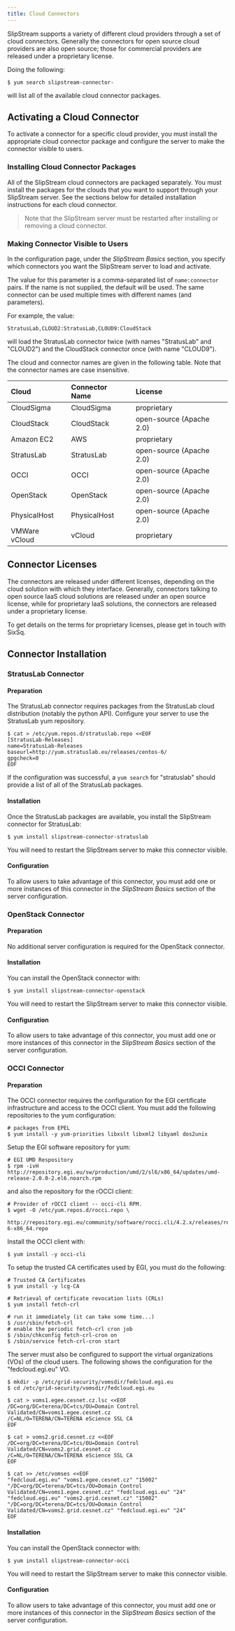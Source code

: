 ```yaml
---
title: Cloud Connectors
---
```


SlipStream supports a variety of different cloud providers through a
set of cloud connectors.  Generally the connectors for open source
cloud providers are also open source; those for commercial providers
are released under a proprietary license.

Doing the following:

    $ yum search slipstream-connector-

will list all of the available cloud connector packages.

## Activating a Cloud Connector

To activate a connector for a specific cloud provider, you must
install the appropriate cloud connector package and configure the
server to make the connector visible to users.

### Installing Cloud Connector Packages

All of the SlipStream cloud connectors are packaged separately.  You
must install the packages for the clouds that you want to support
through your SlipStream server.  See the sections below for detailed
installation instructions for each cloud connector.

> Note that the SlipStream server must be restarted after installing
> or removing a cloud connector.

### Making Connector Visible to Users

In the configuration page, under the *SlipStream Basics* section, you
specify which connectors you want the SlipStream server to load and
activate.

The value for this parameter is a comma-separated list of
`name:connector` pairs.  If the name is not supplied, the default will
be used.  The same connector can be used multiple times with different
names (and parameters).

For example, the value:

    StratusLab,CLOUD2:StratusLab,CLOUD9:CloudStack

will load the StratusLab connector twice (with names "StratusLab" and
"CLOUD2") and the CloudStack connector once (with name "CLOUD9").
    
The cloud and connector names are given in the following table.  Note
that the connector names are case insensitive. 

| Cloud        | Connector Name | License                 |
|:-------------|:---------------|:------------------------|
|CloudSigma    | CloudSigma     | proprietary             |
|CloudStack    | CloudStack     | open-source (Apache 2.0)|
|Amazon EC2    | AWS            | proprietary             |
|StratusLab    | StratusLab     | open-source (Apache 2.0)|
|OCCI          | OCCI           | open-source (Apache 2.0)|
|OpenStack     | OpenStack      | open-source (Apache 2.0)|
|PhysicalHost  | PhysicalHost   | open-source (Apache 2.0)|
|VMWare vCloud | vCloud         | proprietary             |

## Connector Licenses

The connectors are released under different licenses, depending on the
cloud solution with which they interface. Generally, connectors
talking to open source IaaS cloud solutions are released under an open
source license, while for proprietary IaaS solutions, the connectors
are released under a proprietary license.

To get details on the terms for proprietary licenses, please get in
touch with SixSq.

## Connector Installation

### StratusLab Connector

#### Preparation 

The StratusLab connector requires packages from the StratusLab cloud
distribution (notably the python API).  Configure your server to use
the StratusLab yum repository.

    $ cat > /etc/yum.repos.d/stratuslab.repo <<EOF
    [StratusLab-Releases]
    name=StratusLab-Releases
    baseurl=http://yum.stratuslab.eu/releases/centos-6/
    gpgcheck=0
    EOF
    
If the configuration was successful, a `yum search` for "stratuslab"
should provide a list of all of the StratusLab packages. 

#### Installation

Once the StratusLab packages are available, you install the SlipStream
connector for StratusLab:

    $ yum install slipstream-connector-stratuslab

You will need to restart the SlipStream server to make this connector
visible. 

#### Configuration

To allow users to take advantage of this connector, you must add one
or more instances of this connector in the *SlipStream Basics* section
of the server configuration.

### OpenStack Connector

#### Preparation

No additional server configuration is required for the OpenStack
connector.

#### Installation

You can install the OpenStack connector with:

    $ yum install slipstream-connector-openstack

You will need to restart the SlipStream server to make this connector
visible. 

#### Configuration

To allow users to take advantage of this connector, you must add one
or more instances of this connector in the *SlipStream Basics* section
of the server configuration.

### OCCI Connector

#### Preparation

The OCCI connector requires the configuration for the EGI certificate
infrastructure and access to the OCCI client.  You must add the
following repositories to the yum configuration:

    # packages from EPEL
    $ yum install -y yum-priorities libxslt libxml2 libyaml dos2unix

Setup the EGI software repository for yum:

    # EGI UMD Respository
    $ rpm -ivH http://repository.egi.eu/sw/production/umd/2/sl6/x86_64/updates/umd-release-2.0.0-2.el6.noarch.rpm

and also the repository for the rOCCI client:

    # Provider of rOCCI client -- occi-cli RPM.
    $ wget -O /etc/yum.repos.d/rocci.repo \
         http://repository.egi.eu/community/software/rocci.cli/4.2.x/releases/repofiles/sl-6-x86_64.repo

Install the OCCI client with:

    $ yum install -y occi-cli

To setup the trusted CA certificates used by EGI, you must do the
following: 

    # Trusted CA Certificates
    $ yum install -y lcg-CA 

    # Retrieval of certificate revocation lists (CRLs)
    $ yum install fetch-crl

    # run it immediately (it can take some time...)
    $ /usr/sbin/fetch-crl
    # enable the periodic fetch-crl cron job
    $ /sbin/chkconfig fetch-crl-cron on
    $ /sbin/service fetch-crl-cron start

The server must also be configured to support the virtual
organizations (VOs) of the cloud users.  The following shows the
configuration for the "fedcloud.egi.eu" VO. 

    $ mkdir -p /etc/grid-security/vomsdir/fedcloud.egi.eu
    $ cd /etc/grid-security/vomsdir/fedcloud.egi.eu

    $ cat > voms1.egee.cesnet.cz.lsc <<EOF
    /DC=org/DC=terena/DC=tcs/OU=Domain Control
    Validated/CN=voms1.egee.cesnet.cz
    /C=NL/O=TERENA/CN=TERENA eScience SSL CA
    EOF

    $ cat > voms2.grid.cesnet.cz <<EOF
    /DC=org/DC=terena/DC=tcs/OU=Domain Control
    Validated/CN=voms2.grid.cesnet.cz
    /C=NL/O=TERENA/CN=TERENA eScience SSL CA
    EOF

    $ cat >> /etc/vomses <<EOF 
    "fedcloud.egi.eu" "voms1.egee.cesnet.cz" "15002"
    "/DC=org/DC=terena/DC=tcs/OU=Domain Control
    Validated/CN=voms1.egee.cesnet.cz" "fedcloud.egi.eu" "24"
    "fedcloud.egi.eu" "voms2.grid.cesnet.cz" "15002"
    "/DC=org/DC=terena/DC=tcs/OU=Domain Control
    Validated/CN=voms2.grid.cesnet.cz" "fedcloud.egi.eu" "24"
    EOF

#### Installation

You can install the OpenStack connector with:

    $ yum install slipstream-connector-occi

You will need to restart the SlipStream server to make this connector
visible. 

#### Configuration

To allow users to take advantage of this connector, you must add one
or more instances of this connector in the *SlipStream Basics* section
of the server configuration.


